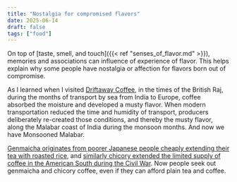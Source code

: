 ```yaml
---
title: "Nostalgia for compromised flavors"
date: 2025-06-14
draft: false
tags: ["food"]
---
```

On top of [taste, smell, and touch]({{< ref "senses_of_flavor.md" >}}), memories and associations can influence of experience of flavor. This helps explain why some people have nostalgia or affection for flavors born out of compromise.

As I learned when I visited [Driftaway Coffee](https://driftaway.coffee), in the times of the British Raj, during the months of transport by sea from India to Europe, coffee absorbed the moisture and developed a musty flavor. When modern transportation reduced the time and humidity of transport, producers deliberately re-created those conditions, and thereby the musty flavor, along the Malabar coast of India during the monsoon months. And now we have Monsooned Malabar.

[Genmaicha originates from poorer Japanese people cheaply extending their tea with roasted rice](https://kettl.co/blogs/kettl-tea-blog/complete-guide-to-genmaicha), and [similarly chicory extended the limited supply of coffee in the American South during the Civil War](https://www.smithsonianmag.com/arts-culture/chicory-coffee-mix-new-orleans-made-own-comes-180949950). Now people seek out genmaicha and chicory coffee, even if they can afford plain tea and coffee.
